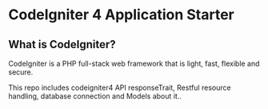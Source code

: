 # CodeIgniter 4 Application Starter

## What is CodeIgniter?

CodeIgniter is a PHP full-stack web framework that is light, fast, flexible and secure.

This repo includes codeigniter4 API responseTrait, Restful resource handling, database connection and Models about it..

